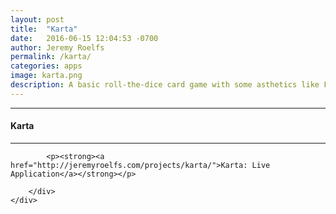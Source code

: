 ```yaml
---
layout: post
title:  "Karta"
date:   2016-06-15 12:04:53 -0700
author: Jeremy Roelfs
permalink: /karta/
categories: apps
image: karta.png
description: A basic roll-the-dice card game with some asthetics like Final Fantasy III.
---
```


<div class="row">
	<div class="col-xs-8 col-sm-8 col-md-8 col-md-offset-2 col-lg-8 col-lg-offset-2">
		<div class="row">
			<hr/>
				<h4>Karta</h4>
			<hr/>


			<p><strong><a href="http://jeremyroelfs.com/projects/karta/">Karta: Live Application</a></strong></p>

		</div>
	</div>
</div>